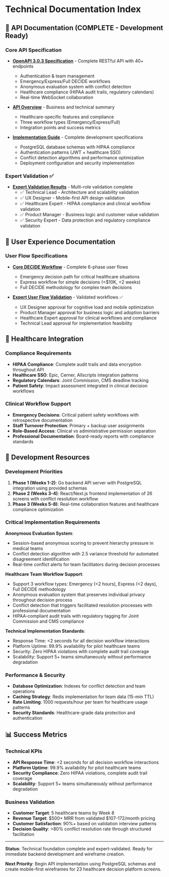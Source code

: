 # Technical Documentation Index

## 🚀 API Documentation (COMPLETE - Development Ready)

### Core API Specification
- **[OpenAPI 3.0.3 Specification](api/openapi-specification.yaml)** - Complete RESTful API with 40+ endpoints
  - Authentication & team management
  - Emergency/Express/Full DECIDE workflows  
  - Anonymous evaluation system with conflict detection
  - Healthcare compliance (HIPAA audit trails, regulatory calendars)
  - Real-time WebSocket collaboration

- **[API Overview](api/api-overview.md)** - Business and technical summary
  - Healthcare-specific features and compliance
  - Three workflow types (Emergency/Express/Full)
  - Integration points and success metrics

- **[Implementation Guide](api/implementation-guide.md)** - Complete development specifications  
  - PostgreSQL database schemas with HIPAA compliance
  - Authentication patterns (JWT + healthcare SSO)
  - Conflict detection algorithms and performance optimization
  - Deployment configuration and security implementation

### Expert Validation ✅
- **[Expert Validation Results](api/expert-validation-api-documentation.md)** - Multi-role validation complete
  - ✅ Technical Lead - Architecture and scalability validation
  - ✅ UX Designer - Mobile-first API design validation  
  - ✅ Healthcare Expert - HIPAA compliance and clinical workflow validation
  - ✅ Product Manager - Business logic and customer value validation
  - ✅ Security Expert - Data protection and regulatory compliance validation

## 📱 User Experience Documentation

### User Flow Specifications
- **[Core DECIDE Workflow](user-flows/core-decide-workflow.md)** - Complete 6-phase user flows
  - Emergency decision path for critical healthcare situations
  - Express workflow for simple decisions (<$10K, <2 weeks)
  - Full DECIDE methodology for complex team decisions

- **[Expert User Flow Validation](user-flows/expert-revalidation-improved-workflow.md)** - Validated workflows ✅
  - UX Designer approval for cognitive load and mobile optimization
  - Product Manager approval for business logic and adoption barriers
  - Healthcare Expert approval for clinical workflows and compliance
  - Technical Lead approval for implementation feasibility

## 🏥 Healthcare Integration

### Compliance Requirements
- **HIPAA Compliance**: Complete audit trails and data encryption throughout API
- **Healthcare SSO**: Epic, Cerner, Allscripts integration patterns
- **Regulatory Calendars**: Joint Commission, CMS deadline tracking
- **Patient Safety**: Impact assessment integrated in clinical decision workflows

### Clinical Workflow Support
- **Emergency Decisions**: Critical patient safety workflows with retrospective documentation
- **Staff Turnover Protection**: Primary + backup user assignments
- **Role-Based Access**: Clinical vs administrative permission separation
- **Professional Documentation**: Board-ready reports with compliance standards

## 🔧 Development Resources

### Development Priorities
1. **Phase 1 (Weeks 1-2)**: Go backend API server with PostgreSQL integration using provided schemas
2. **Phase 2 (Weeks 3-4)**: React/Next.js frontend implementation of 26 screens with conflict resolution workflow
3. **Phase 3 (Weeks 5-8)**: Real-time collaboration features and healthcare compliance optimization

### Critical Implementation Requirements
**Anonymous Evaluation System**:
- Session-based anonymous scoring to prevent hierarchy pressure in medical teams
- Conflict detection algorithm with 2.5 variance threshold for automated disagreement identification  
- Real-time conflict alerts for team facilitators during decision processes

**Healthcare Team Workflow Support**:
- Support 3 workflow types: Emergency (<2 hours), Express (<2 days), Full DECIDE methodology
- Anonymous evaluation system that preserves individual privacy throughout decision process
- Conflict detection that triggers facilitated resolution processes with professional documentation
- HIPAA-compliant audit trails with regulatory tagging for Joint Commission and CMS compliance

**Technical Implementation Standards**:
- Response Time: <2 seconds for all decision workflow interactions
- Platform Uptime: 99.9% availability for pilot healthcare teams  
- Security: Zero HIPAA violations with complete audit trail coverage
- Scalability: Support 5+ teams simultaneously without performance degradation

### Performance & Security
- **Database Optimization**: Indexes for conflict detection and team operations
- **Caching Strategy**: Redis implementation for team data (15-min TTL)
- **Rate Limiting**: 1000 requests/hour per team for healthcare usage patterns
- **Security Standards**: Healthcare-grade data protection and authentication

## 📊 Success Metrics

### Technical KPIs
- **API Response Time**: <2 seconds for all decision workflow interactions
- **Platform Uptime**: 99.9% availability for pilot healthcare teams
- **Security Compliance**: Zero HIPAA violations, complete audit trail coverage
- **Scalability**: Support 5+ teams simultaneously without performance degradation

### Business Validation
- **Customer Target**: 5 healthcare teams by Week 8 
- **Revenue Target**: $500+ MRR from validated $107-172/month pricing
- **Customer Satisfaction**: 90%+ based on validation interview patterns
- **Decision Quality**: >80% conflict resolution rate through structured facilitation

---

**Status**: Technical foundation complete and expert-validated. Ready for immediate backend development and wireframe creation.

**Next Priority**: Begin API implementation using PostgreSQL schemas and create mobile-first wireframes for 23 healthcare decision platform screens.